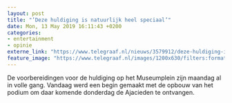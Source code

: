 ```yaml
---
layout: post
title: "’Deze huldiging is natuurlijk heel speciaal’"
date: Mon, 13 May 2019 16:11:43 +0200
categories: 
- entertainment 
- opinie 
externe_link: "https://www.telegraaf.nl/nieuws/3579912/deze-huldiging-is-natuurlijk-heel-speciaal"
feature_image: "https://www.telegraaf.nl/images/1200x630/filters:format(jpeg):quality(80)/cdn-kiosk-api.telegraaf.nl/4f0df01e-7589-11e9-ae89-0255c322e81b.jpg"
---
```


<p class="intro">De voorbereidingen voor de huldiging op het Museumplein zijn maandag al in volle gang. Vandaag werd een begin gemaakt met de opbouw van het podium om daar komende donderdag de Ajacieden te ontvangen.</p>
